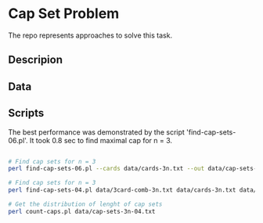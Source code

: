 # Cap Set Problem

The repo represents approaches to solve this task. 

## Descripion

## Data

## Scripts

The best performance was demonstrated by the script 'find-cap-sets-06.pl'.
It took 0.8 sec to find maximal cap for n = 3.

```bash

# Find cap sets for n = 3
perl find-cap-sets-06.pl --cards data/cards-3n.txt --out data/cap-sets-3n-06.txt

```

```bash
# Find cap sets for n = 3 
perl find-cap-sets-04.pl data/3card-comb-3n.txt data/cards-3n.txt data/cap-sets-3n-04.txt

# Get the distribution of lenght of cap sets
perl count-caps.pl data/cap-sets-3n-04.txt

```



